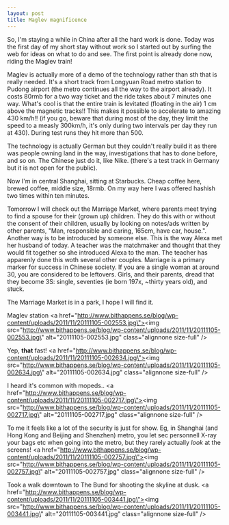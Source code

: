 ```yaml
---
layout: post
title: Maglev magnificence
---
```


So, I\'m staying a while in China after all the hard work is done. Today was the first day of my short stay without work so I started out by surfing the web for ideas on what to do and see. The first point is already done now, riding the Maglev train!

Maglev is actually more of a demo of the technology rather than sth that is really needed. It\'s a short track from Longyuan Road metro station to Pudong airport (the metro continues all the way to the airport already). It costs 80rmb for a two way ticket and the ride takes about 7 minutes one way. What\'s cool is that the entire train is levitated (floating in the air) 1 cm above the magnetic tracks!! This makes it possible to accelerate to amazing 430 km/h!! (if you go, beware that during most of the day, they limit the speed to a measly 300km/h, it\'s only during two intervals per day they run at 430). During test runs they hit more than 500.

The technology is actually German but they couldn\'t really build it as there was people owning land in the way, investigations that has to done before, and so on. The Chinese just do it, like Nike. (there\'s a test track in Germany but it is not open for the public).

Now I\'m in central Shanghai, sitting at Starbucks. Cheap coffee here, brewed coffee, middle size, 18rmb. On my way here I was offered hashish two times within ten minutes.

Tomorrow I will check out the Marriage Market, where parents meet trying to find a spouse for their (grown up) children. They do this with or without the consent of their children, usually by looking on notes/ads written by other parents, \"Man, responsible and caring, 165cm, have car, house.\". Another way is to be introduced by someone else. This is the way Alexa met her husband of today. A teacher was the matchmaker and thought that they would fit together so she introduced Alexa to the man. The teacher has apparenly done this woth several other couples. Marriage is a primary marker for success in Chinese society. If you are a single woman at around 30, you are considered to be leftovers. Girls, and their parents, dread that they become 3S: single, seventies (ie born 197x, ~thirty years old), and stuck.

The Marriage Market is in a park, I hope I will find it.


Maglev station
<a href=\"http://www.bithappens.se/blog/wp-content/uploads/2011/11/20111105-002553.jpg\"><img src=\"http://www.bithappens.se/blog/wp-content/uploads/2011/11/20111105-002553.jpg\" alt=\"20111105-002553.jpg\" class=\"alignnone size-full\" /></a>



Yep, <strong>that</strong> fast!
<a href=\"http://www.bithappens.se/blog/wp-content/uploads/2011/11/20111105-002634.jpg\"><img src=\"http://www.bithappens.se/blog/wp-content/uploads/2011/11/20111105-002634.jpg\" alt=\"20111105-002634.jpg\" class=\"alignnone size-full\" /></a>



I heard it\'s common with mopeds..
<a href=\"http://www.bithappens.se/blog/wp-content/uploads/2011/11/20111105-002717.jpg\"><img src=\"http://www.bithappens.se/blog/wp-content/uploads/2011/11/20111105-002717.jpg\" alt=\"20111105-002717.jpg\" class=\"alignnone size-full\" /></a>



To me it feels like a lot of the security is just for show. Eg, in Shanghai (and Hong Kong and Beijing and Shenzhen) metro, you let sec personnell X-ray your bags etc when going into the metro, but they rarely actually *look* at the screens!
<a href=\"http://www.bithappens.se/blog/wp-content/uploads/2011/11/20111105-002757.jpg\"><img src=\"http://www.bithappens.se/blog/wp-content/uploads/2011/11/20111105-002757.jpg\" alt=\"20111105-002757.jpg\" class=\"alignnone size-full\" /></a>



Took a walk downtown to The Bund for shooting the skyline at dusk. 
<a href=\"http://www.bithappens.se/blog/wp-content/uploads/2011/11/20111105-003441.jpg\"><img src=\"http://www.bithappens.se/blog/wp-content/uploads/2011/11/20111105-003441.jpg\" alt=\"20111105-003441.jpg\" class=\"alignnone size-full\" /></a>